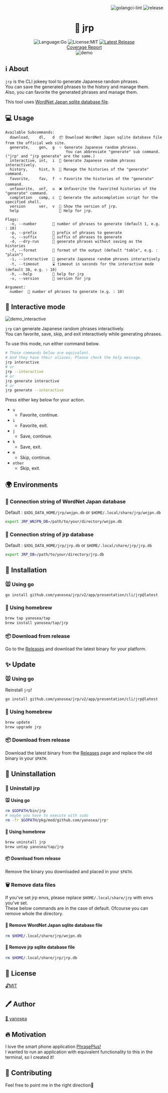 <div align="right">

![golangci-lint](https://github.com/yanosea/jrp/actions/workflows/golangci-lint.yml/badge.svg)
![release](https://github.com/yanosea/jrp/actions/workflows/release.yml/badge.svg)

</div>

<div align="center">

# 🎲 jrp

![Language:Go](https://img.shields.io/static/v1?label=Language&message=Go&color=blue&style=flat-square)
![License:MIT](https://img.shields.io/static/v1?label=License&message=MIT&color=blue&style=flat-square)
[![Latest Release](https://img.shields.io/github/v/release/yanosea/jrp?style=flat-square)](https://github.com/yanosea/jrp/releases/latest)
<br/>
[Coverage Report](https://yanosea.github.io/jrp/coverage.html)
<br/>
![demo](docs/demo.gif "demo")

</div>

## ℹ️ About

`jrp` is the CLI jokeey tool to generate Japanese random phrases.  
You can save the generated phrases to the history and manage them.  
Also, you can favorite the generated phrases and manage them.

This tool uses [WordNet Japan sqlite database file](https://bond-lab.github.io/wnja/jpn/downloads.html).

## 💻 Usage

```
Available Subcommands:
  download,    dl,   d  📦 Download WordNet Japan sqlite database file from the official web site.
  generate,    gen,  g  ✨ Generate Japanese random phrases.
                           You can abbreviate "generate" sub command. ("jrp" and "jrp generate" are the same.)
  interactive, int,  i  💬 Generate Japanese random phrases interactively.
  history,     hist, h  📜 Manage the histories of the "generate" command.
  favorite,    fav,  f  ⭐ Favorite the histories of the "generate" command.
  unfavorite,  unf,  u  ❌ Unfavorite the favorited histories of the "generate" command.
  completion   comp, c  🔧 Generate the autocompletion script for the specified shell.
  version      ver,  v  🔖 Show the version of jrp.
  help                  🤝 Help for jrp.

Flags:
  -n, --number       🔢 number of phrases to generate (default 1, e.g. : 10)
  -p, --prefix       🔡 prefix of phrases to generate
  -s, --suffix       🔡 suffix of phrases to generate
  -d, --dry-run      🧪 generate phrases without saving as the histories
  -f, --format       📝 format of the output (default "table", e.g. : "plain")
  -i, --interactive  💬 generate Japanese random phrases interactively
  -t, --timeout      ⌛ timeout in seconds for the interactive mode (default 30, e.g. : 10)
  -h, --help         🤝 help for jrp
  -v, --version      🔖 version for jrp

Argument:
  number  🔢 number of phrases to generate (e.g. : 10)
```

## 💬 Interactive mode

![demo_interactive](docs/demo_interactive.gif "demo_interactive")

`jrp` can generate Japanese random phrases interactively.  
You can favorite, save, skip, and exit interactively while generating phrases.

To use this mode, run either command below.

```sh
# Those commands below are equivalent.
# And they have their aliases. Please check the help message.
jrp interactive
# or
jrp --interactive
# or
jrp generate interactive
# or
jrp generate --interactive
```

Press either key below for your action.

- `u`
  - Favorite, continue.
- `i`
  - Favorite, exit.
- `j`
  - Save, continue.
- `k`
  - Save, exit.
- `m`
  - Skip, continue.
- `other`
  - Skip, exit.

## 🌍 Environments

### 📁 Connection string of WordNet Japan database

Default : `$XDG_DATA_HOME/jrp/wnjpn.db` or `$HOME/.local/share/jrp/wnjpn.db`

```sh
export JRP_WNJPN_DB=/path/to/your/directory/wnjpn.db
```

### 📁 Connection string of jrp database

Default : `$XDG_DATA_HOME/jrp/jrp.db` or `$HOME/.local/share/jrp/jrp.db`

```sh
export JRP_DB=/path/to/your/directory/jrp.db
```

## 🔧 Installation

### 🐭 Using go

```sh
go install github.com/yanosea/jrp/v2/app/presentation/cli/jrp@latest
```

### 🍺 Using homebrew

```sh
brew tap yanosea/tap
brew install yanosea/tap/jrp
```

### 📦 Download from release

Go to the [Releases](https://github.com/yanosea/jrp/releases) and download the latest binary for your platform.

## ✨ Update

### 🐭 Using go

Reinstall `jrp`!

```sh
go install github.com/yanosea/jrp/v2/app/presentation/cli/jrp@latest
```

### 🍺 Using homebrew

```sh
brew update
brew upgrade jrp
```

### 📦 Download from release

Download the latest binary from the [Releases](https://github.com/yanosea/jrp/releases) page and replace the old binary in your `$PATH`.

## 🧹 Uninstallation

### 🔧 Uninstall jrp

#### 🐭 Using go

```sh
rm $GOPATH/bin/jrp
# maybe you have to execute with sudo
rm -fr $GOPATH/pkg/mod/github.com/yanosea/jrp*
```

#### 🍺 Using homebrew

```sh
brew uninstall jrp
brew untap yanosea/tap/jrp
```

#### 📦 Download from release

Remove the binary you downloaded and placed in your `$PATH`.

### 🗑️ Remove data files

If you've set jrp envs, please replace `$HOME/.local/share/jrp` with envs you've set.  
These below commands are in the case of default. Ofcourse you can remove whole the directory.

#### 💾 Remove WordNet Japan sqlite database file

```sh
rm $HOME/.local/share/jrp/wnjpn.db
```

#### 💾 Remove jrp sqlite database file

```sh
rm $HOME/.local/share/jrp/jrp.db
```

## 📃 License

[🔓MIT](./LICENSE)

## 🖊️ Author

[🏹 yanosea](https://github.com/yanosea)

## 🔥 Motivation

I love the smart phone application [PhrasePlus!](https://www.phraseplus.org)  
I wanted to run an application with equivalent functionality to this in the terminal, so I created it!

## 🤝 Contributing

Feel free to point me in the right direction🙏

